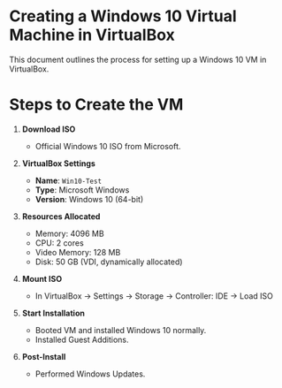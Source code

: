 # Creating a Windows 10 Virtual Machine in VirtualBox

This document outlines the process for setting up a Windows 10 VM in VirtualBox.


# Steps to Create the VM

1. **Download ISO**
   - Official Windows 10 ISO from Microsoft.

2. **VirtualBox Settings**
   - **Name**: `Win10-Test`
   - **Type**: Microsoft Windows
   - **Version**: Windows 10 (64-bit)

3. **Resources Allocated**
   - Memory: 4096 MB
   - CPU: 2 cores
   - Video Memory: 128 MB
   - Disk: 50 GB (VDI, dynamically allocated)

4. **Mount ISO**
   - In VirtualBox → Settings → Storage → Controller: IDE → Load ISO

5. **Start Installation**
   - Booted VM and installed Windows 10 normally.
   - Installed Guest Additions.

6. **Post-Install**
   - Performed Windows Updates.
